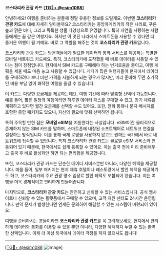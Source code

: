 **코스타리카 관광 카드 [[TG💪+ @esim1088](https://t.me/s/esim1088)]**

안녕하세요! 여행을 준비하는 분들께 정말 유용한 정보를 드릴게요. 이번엔 **코스타리카 관광 카드**에 대해 자세히 알아볼까요? 코스타리카는 중앙아메리카의 작은 나라로, 푸른 숲과 맑은 바다, 그리고 독특한 생물 다양성으로 유명합니다. 특히 자연을 사랑하는 사람들에게는 꿈 같은 여행지죠. 하지만 이 멋진 나라에서 스마트폰을 사용할 수 있다면 더 즐거운 여행이 될 거예요. 바로 그 역할을 해주는 것이 **코스타리카 관광 카드**입니다.

코스타리카 관광 카드는 방문객들에게 필요한 데이터와 통화 서비스를 제공하는 특별한 모바일 네트워크 카드예요. 특히, 코스타리카에 도착했을 때 바로 데이터를 사용할 수 있다는 점이 장점입니다. 현지에서 SIM 카드를 구매해야 하는 번거로움을 줄이고, 여행 계획을 세울 때도 마음 놓고 사용할 수 있답니다. 게다가 많은 여행자들이 현지에서 데이터를 구매하려다 보니 비싼 가격을 지불하게 되는 경우가 많지만, 미리 준비해 두면 추가적인 비용 부담 없이 쾌적한 여행을 즐길 수 있습니다.

이 카드는 다양한 요금제를 제공하는데요. 여행 기간에 따라 맞춤형 선택이 가능합니다. 예를 들어, 짧은 일정의 여행이라면 하루권 데이터 패스를 구매할 수 있고, 장기 체류를 계획하고 있다면 월간 요금제를 선택할 수도 있어요. 또한, 전화 통화나 문자 메시지를 포함한 종합 패키지도 있으니, 자신의 필요에 맞춰 선택하면 됩니다.

특히 주목할 만한 점은 **모바일 eSIM**을 지원한다는 사실입니다. eSIM이란 물리적으로 존재하지 않는 SIM 카드를 말하며, 스마트폰에 내장된 소프트웨어로 네트워크 연결을 설정하는 방식입니다. 이를 통해 국제 로밍을 사용하지 않고도 원하는 국가에서 바로 네트워크에 접속할 수 있답니다. 특히 코스타리카 관광 카드는 글로벌 eSIM 서비스와 연동되어 있기 때문에, 한국에서도 쉽게 등록할 수 있어요. 이는 출국 전에 미리 준비해두고 출국 후 바로 활성화만 하면 되는 편리함을 제공합니다.

또한, 코스타리카 관광 카드는 단순한 데이터 서비스뿐만 아니라, 다양한 혜택을 제공합니다. 예를 들어, 일부 패키지는 현지 제휴 호텔이나 레스토랑에서 할인 혜택을 제공하기도 하고, 코스타리카의 주요 관광 명소 입장료 할인 혜택도 포함되어 있습니다. 이는 여행을 더욱 경제적이고 편리하게 만들어줍니다.

마지막으로, **코스타리카 관광 카드**는 안전하고 신뢰할 수 있는 서비스입니다. 공식 웹사이트나 신뢰할 수 있는 플랫폼에서 구매할 수 있으며, 고객 지원 센터도 24시간 운영됩니다. 만약 문제가 발생한다면 언제든 문의하여 해결할 수 있는 시스템이 마련되어 있어요.

여행을 준비하시는 분들이라면 **코스타리카 관광 카드**를 꼭 고려해보세요. 현지에서 편리하게 데이터와 통화를 이용할 수 있을 뿐만 아니라, 다양한 혜택까지 누릴 수 있는 완벽한 선택입니다. 이제 더 이상 외국에서 데이터 걱정을 하지 않으셔도 됩니다!

---

[[TG💪+ @esim1088](https://t.me/s/esim1088) ![Image](https://i.postimg.cc/Y0z9fWf4/image.png)]